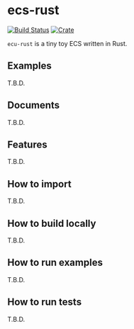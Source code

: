 # ecs-rust

[![Build Status](https://travis-ci.org/takahirox/ecs-rust.svg?branch=main)](https://travis-ci.org/takahirox/ecs-rust)
[![Crate](https://img.shields.io/crates/v/ecs_rust.svg)](https://crates.io/crates/ecs_rust)

`ecu-rust` is a tiny toy ECS written in Rust.

## Examples

T.B.D.

## Documents

T.B.D.

## Features

T.B.D.

## How to import

T.B.D.

## How to build locally

T.B.D.

## How to run examples

T.B.D.

## How to run tests

T.B.D.

